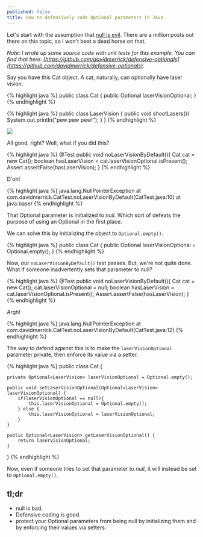 ```yaml
---
published: false
title: How to defensively code Optional parameters in Java
---
```

Let's start with the assumption that [null is evil](https://sidburn.github.io/blog/2016/03/20/null-is-evil). There are a million posts out there on this topic, so I won't beat a dead horse on that. 

_Note: I wrote up some source code with unit tests for this example. You can find that here: [https://github.com/davidmerrick/defensive-optionals](https://github.com/davidmerrick/defensive-optionals)._

Say you have this Cat object. A cat, naturally, can optionally have laser vision.

{% highlight java %}
public class Cat {
    public Optional<LaserVision> laserVisionOptional;
}
{% endhighlight %}

{% highlight java %}
public class LaserVision {
    public void shootLasers(){
        System.out.println("pew pew pew!");
    }
}
{% endhighlight %}

![]({{site.cdn_path}}/2017/11/19/laser-cats.jpg)

All good, right? Well, what if you did this?

{% highlight java %}
@Test
public void noLaserVisionByDefault(){
    Cat cat = new Cat();
    boolean hasLaserVision = cat.laserVisionOptional.isPresent();
    Assert.assertFalse(hasLaserVision);
}
{% endhighlight %}

D'oh!

{% highlight java %}
java.lang.NullPointerException
	at com.davidmerrick.CatTest.noLaserVisionByDefault(CatTest.java:10)
	at java.base/
{% endhighlight %}

That Optional parameter is initialized to _null_. Which sort of defeats the purpose of using an Optional in the first place.

We can solve this by initializing the object to `Optional.empty()`.

{% highlight java %}
public class Cat {
    public Optional<LaserVision> laserVisionOptional = Optional.empty();
}
{% endhighlight %}

Now, our `noLaserVisionByDefault()` test passes. But, we're not quite done. What if someone inadvertently sets that parameter to null?

{% highlight java %}
@Test
public void noLaserVisionByDefault(){
    Cat cat = new Cat();
    cat.laserVisionOptional = null;
    boolean hasLaserVision = cat.laserVisionOptional.isPresent();
    Assert.assertFalse(hasLaserVision);
}
{% endhighlight %}

Argh!

{% highlight java %}
java.lang.NullPointerException
	at com.davidmerrick.CatTest.noLaserVisionByDefault(CatTest.java:12)
{% endhighlight %}

The way to defend against this is to make the `laserVisionOptional` parameter private, then enforce its value via a setter. 

{% highlight java %}
public class Cat {

    private Optional<LaserVision> laserVisionOptional = Optional.empty();

    public void setLaserVisionOptional(Optional<LaserVision> laserVisionOptional) {
        if(laserVisionOptional == null){
            this.laserVisionOptional = Optional.empty();
        } else {
            this.laserVisionOptional = laserVisionOptional;
        }
    }

    public Optional<LaserVision> getLaserVisionOptional() {
        return laserVisionOptional;
    }
}
{% endhighlight %}

Now, even if someone tries to set that parameter to _null_, it will instead be set to `Optional.empty()`.

## tl;dr

- null is bad.
- Defensive coding is good.
- protect your Optional parameters from being null by initializing them and by enforcing their values via setters.